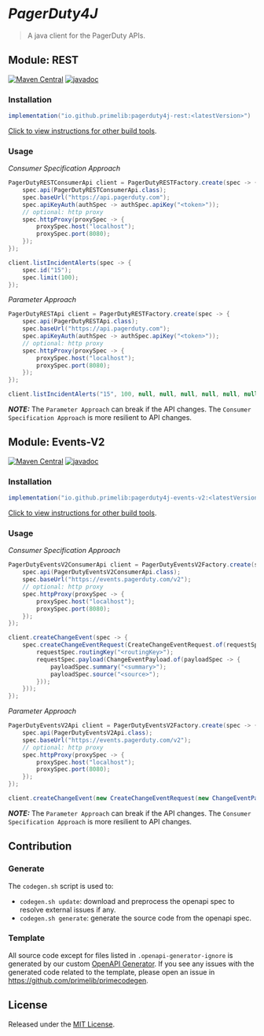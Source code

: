 # *PagerDuty4J*

> A java client for the PagerDuty APIs.

## Module: REST

[![Maven Central](https://img.shields.io/maven-central/v/io.github.primelib/pagerduty4j-rest)](https://central.sonatype.com/artifact/io.github.primelib/pagerduty4j-rest)
[![javadoc](https://javadoc.io/badge2/io.github.primelib/pagerduty4j-rest/javadoc.svg)](https://javadoc.io/doc/io.github.primelib/pagerduty4j-rest)

### Installation

```gradle
implementation("io.github.primelib:pagerduty4j-rest:<latestVersion>")
```

[Click to view instructions for other build tools](https://central.sonatype.com/artifact/io.github.primelib/pagerduty4j-rest).

### Usage

*Consumer Specification Approach*

```java
PagerDutyRESTConsumerApi client = PagerDutyRESTFactory.create(spec -> {
    spec.api(PagerDutyRESTConsumerApi.class);
    spec.baseUrl("https://api.pagerduty.com");
    spec.apiKeyAuth(authSpec -> authSpec.apiKey("<token>"));
    // optional: http proxy
    spec.httpProxy(proxySpec -> {
        proxySpec.host("localhost");
        proxySpec.port(8080);
    });
});

client.listIncidentAlerts(spec -> {
    spec.id("15");
    spec.limit(100);
});
```

*Parameter Approach*

```java
PagerDutyRESTApi client = PagerDutyRESTFactory.create(spec -> {
    spec.api(PagerDutyRESTApi.class);
    spec.baseUrl("https://api.pagerduty.com");
    spec.apiKeyAuth(authSpec -> authSpec.apiKey("<token>"));
    // optional: http proxy
    spec.httpProxy(proxySpec -> {
        proxySpec.host("localhost");
        proxySpec.port(8080);
    });
});

client.listIncidentAlerts("15", 100, null, null, null, null, null, null);
```

**_NOTE:_** The `Parameter Approach` can break if the API changes. The `Consumer Specification Approach` is more resilient to API changes.

## Module: Events-V2

[![Maven Central](https://img.shields.io/maven-central/v/io.github.primelib/pagerduty4j-events-v2)](https://central.sonatype.com/artifact/io.github.primelib/pagerduty4j-events-v2)
[![javadoc](https://javadoc.io/badge2/io.github.primelib/pagerduty4j-events-v2/javadoc.svg)](https://javadoc.io/doc/io.github.primelib/pagerduty4j-events-v2)


### Installation

```gradle
implementation("io.github.primelib:pagerduty4j-events-v2:<latestVersion>")
```

[Click to view instructions for other build tools](https://central.sonatype.com/artifact/io.github.primelib/pagerduty4j-events-v2).

### Usage

*Consumer Specification Approach*

```java
PagerDutyEventsV2ConsumerApi client = PagerDutyEventsV2Factory.create(spec -> {
    spec.api(PagerDutyEventsV2ConsumerApi.class);
    spec.baseUrl("https://events.pagerduty.com/v2");
    // optional: http proxy
    spec.httpProxy(proxySpec -> {
        proxySpec.host("localhost");
        proxySpec.port(8080);
    });
});

client.createChangeEvent(spec -> {
    spec.createChangeEventRequest(CreateChangeEventRequest.of(requestSpec -> {
        requestSpec.routingKey("<routingKey>");
        requestSpec.payload(ChangeEventPayload.of(payloadSpec -> {
            payloadSpec.summary("<summary>");
            payloadSpec.source("<source>");
        }));
    }));
});
```

*Parameter Approach*

```java
PagerDutyEventsV2Api client = PagerDutyEventsV2Factory.create(spec -> {
    spec.api(PagerDutyEventsV2Api.class);
    spec.baseUrl("https://events.pagerduty.com/v2");
    // optional: http proxy
    spec.httpProxy(proxySpec -> {
        proxySpec.host("localhost");
        proxySpec.port(8080);
    });
});

client.createChangeEvent(new CreateChangeEventRequest(new ChangeEventPayload("<summary>", null, "<source>", null), "<routingKey>", null, null));
```

**_NOTE:_** The `Parameter Approach` can break if the API changes. The `Consumer Specification Approach` is more resilient to API changes.

## Contribution

### Generate

The `codegen.sh` script is used to:

- `codegen.sh update`: download and preprocess the openapi spec to resolve external issues if any.
- `codegen.sh generate`: generate the source code from the openapi spec.

### Template

All source code except for files listed in `.openapi-generator-ignore` is generated by our custom [OpenAPI Generator](https://github.com/primelib/primecodegen).
If you see any issues with the generated code related to the template, please open an issue in https://github.com/primelib/primecodegen.

## License

Released under the [MIT License](./LICENSE).
